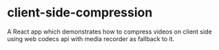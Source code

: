 # client-side-compression
A React app which demonstrates how to compress videos on client side using web codecs api with media recorder as fallback to it.

